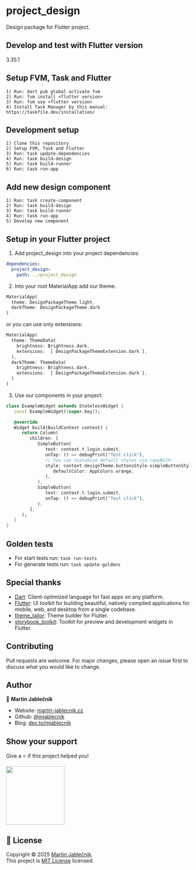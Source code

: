 # project_design
Design package for Flutter project.

## Develop and test with Flutter version
3.35.1

## Setup FVM, Task and Flutter
  ```
  1) Run: dart pub global activate fvm
  2) Run: fvm install <flutter version>
  3) Run: fvm use <flutter version>
  4) Install Task Manager by this manual: https://taskfile.dev/installation/
  ```


## Development setup
  ```
  1) Clone this repository
  2) Setup FVM, Task and Flutter
  3) Run: task update-dependencies
  4) Run: task build-design
  5) Run: task build-runner
  6) Run: task run-app
  ```

## Add new design component
  ```
  1) Run: task create-component
  2) Run: task build-design
  3) Run: task build-runner
  4) Run: task run-app
  5) Develop new component
  ```

## Setup in your Flutter project
1) Add project_design into your project dependencies:
  ```yaml
  dependencies:
    project_design:
      path: ../project_design
  ```

2) Into your root MaterialApp add our theme:
  ```dart
  MaterialApp(
    theme: DesignPackageTheme.light,
    darkTheme: DesignPackageTheme.dark
  )
  ```

or you can use only extensions:
  ```dart
  MaterialApp(
    theme: ThemeData(
      brightness: Brightness.dark,
      extensions:  [ DesignPackageThemeExtension.dark ],
    ),
    darkTheme: ThemeData(
      brightness: Brightness.dark,
      extensions:  [ DesignPackageThemeExtension.dark ],
    )
  )
  ```

3) Use our components in your project:
  ```dart
  class ExampleWidget extends StatelessWidget {
     const ExampleWidget({super.key});
  
     @override
     Widget build(BuildContext context) {
        return Column(
           children: [
              SimpleButton(
                 text: context.t.login.submit,
                 onTap: () => debugPrint("Test click"),
                 // You can customize default styles via copyWith:
                 style: context.designTheme.buttonsStyle.simpleButtonStyle.copyWith(
                    defaultColor: AppColors.orange,
                 ),
              ),
              SimpleButton(
                 text: context.t.login.submit,
                 onTap: () => debugPrint("Test click"),
              ),
           ],
        );
     }
  }
  ```

## Golden tests

- For start tests run: `task run-tests`
- For generate tests run: `task update-goldens`

## Special thanks

- [Dart](https://dart.dev/): Client-optimized language for fast apps on any platform.
- [Flutter](https://flutter.dev/): UI toolkit for building beautiful, natively compiled applications for mobile, web, and desktop from a single codebase.
- [theme_tailor](https://pub.dev/packages/theme_tailor): Theme builder for Flutter.
- [storybook_toolkit](https://pub.dev/packages/storybook_toolkit): Toolkit for preview and development widgets in Flutter.


## Contributing
Pull requests are welcome. For major changes, please open an issue first to discuss what you would like to change.


## Author

👤 **Martin Jablečník**

* Website: [martin-jablecnik.cz](https://www.martin-jablecnik.cz)
* Github: [@mjablecnik](https://github.com/mjablecnik)
* Blog: [dev.to/mjablecnik](https://dev.to/mjablecnik)


## Show your support

Give a ⭐️ if this project helped you!

<a href="https://www.patreon.com/mjablecnik">
  <img src="https://c5.patreon.com/external/logo/become_a_patron_button@2x.png" width="160">
</a>


## 📝 License

Copyright © 2025 [Martin Jablečník](https://github.com/mjablecnik).<br />
This project is [MIT License](https://choosealicense.com/licenses/mit/) licensed.

